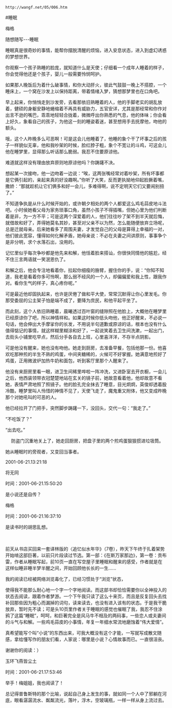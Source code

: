 `http://wangf.net/05/006.htm`


#睡眠


梅格


随想随写---睡眠 

 

 

 睡眠真是很奇妙的事情，能帮你摆脱清醒的烦恼，进入安息状态，进入到虚幻诱惑的梦想世界。 

 你观察一个孩子熟睡的脸庞，就知道什么是天使；仔细看一个成年人睡着的样子，你会觉得他还是个孩子，婴儿一般需要怜悯呵护。 

 

 如果那人晚饭后为着什么破事情，和你大动肝火，彼此气鼓鼓一晚上不搭腔，一个睡床上，一个窝在沙发上以保持距离，带着情绪入梦，猜想那梦里也在口角吧。 


 

早上起来，你悄悄走到沙发旁，去看那依旧熟睡着的人，他的手脚老实的胡乱放着，健硕的身躯安静地蜷缩着不再具有威胁力，五官安详，尤其是那经常和你作对出言不逊的嘴巴，乖乖地轻轻合拢着，微微呼出你熟悉的气息，他的体味；你会看上好久，象看自己的孩子，为他这一刻的睡姿着迷，甚至想用手去抚摩他，吻他的额头。 


 

哦，这个人昨晚多么可恶啊！可是这会儿他睡着了，他睡的象个干了坏事之后的孩子一样貌似无辜，他和我吵架的时候，脸红脖子粗，象个不宽让的斗鸡，可这会儿他在睡梦里，显得那么听话那么脆弱。我忍不住要原谅他。 


 难道就这样没有理由放弃原则地原谅他吗？你踌躇不决。 

 

 

想起某一次接吻，他一边吻着一边说：“唉，这两张嘴经常对着吵架，所有坏事都是它俩引起的，亲起来真的好没趣啊。”你听了大笑，反而更执拗地仰起脸撅着嘴，撒娇：“那就趁机让它们俩多和好一会儿，多难得啊，说不定明天它们又要闹别扭了。” 


 

不知道争执是从什么时候开始的，或许朝夕相处的两个人都爱这么鸡毛蒜皮地斗法吧。小时侯她看父母为家务琐事口角，虽然小孩子不得插嘴，但她心里为他们判断着是非，为一方不平；可是这两个深爱着的人，他们往往吵了架不到半天就后悔，就借故和好了，弄得她莫名其妙，甚至对父亲不以为然，怎么能随便放弃立场呢，总是迁就母亲。后来她看多了周围夫妻，才发觉自己的父母是算得上幸福的一对，他们彼此宽容，懂得如何化解矛盾，她母亲说：不必在夫妻之间讲原则，事事争个是非分明，求个水落石出，没用的。 


 

 记忆里似乎每次争吵都是他先来和解，他恬着脸来搭讪，你很快同情他的尴尬，经不住三言两语就一笑泯恩仇了。 

 

和解之后，他会专注地看着你，拉起你细瘦的胳臂，握住你的手，说：“你知不知道，我老是看着你多可怜啊，那么弱不经风的一个人，却偏偏爱和我上性，跟我作对。看你生气的样子，真心疼你呢。” 


 可是最近他却固执起来，也许是厌倦了做和平大使，常常沉默得让你心里发毛。你那受委屈的公主架子怕是端不成了，要降为庶民，和他平起平坐了。 

 

 

而此刻，这个人依旧熟睡着，晨曦透过百叶窗的缝隙照在他脸上，大概他在睡梦里已经原谅你了吧，所以神情祥和。如果这时候你低头吻他，他正好醒来，不必说一句话，他会伸出大手摩挲你的长发，不用说半句道歉或原谅的话，根本也没有什么值得惦记的事情，就这样糊里糊涂和好了，一起说笑着去卫生间洗漱，一起出门，去街头小铺里吃早点，然后分手各自去上班，心里喜洋洋，不存半点阴影。 


 

 

可是他没有醒来，她也没有吻他。她走到厨房，去准备早餐，包括他那一份。他喜欢吃那种煎的半生不熟的鸡蛋，中间夹糖稀的，火候可不好掌握。她满意地煎好了鸡蛋，正用微波炉加热牛奶和面包，听到客厅里那个人醒来了。 


 

他没有来厨房里看一眼，进卫生间稀里哗啦一阵冲洗，又进卧室去开衣橱，一会儿之后，他西装领带衣冠楚楚地站在玄关的镜子前，她故意看着他，他却故意不看她，表情严肃地照了照镜子。他的脸孔完全抹去了睡意，目光炯炯，英俊却透着股冷酷，睡梦里叫人怜惜的神情不见了，天使飞走了，魔鬼重又附体，他又变成昨晚那个对她吼叫的可恶的人。 


他已经拉开了门把手，突然脚步踌躇一下，没回头，交代一句：“我走了。” 

“不吃饭了？” 

“出去吃。” 

　  防盗门沉重地关上了，她走回厨房，把盘子里的两个煎鸡蛋狠狠掼进垃圾筒。 

她从睡眠时的旁观者，又变回当事者。 

 

2001-06-21.13:21:18 


将无同

时间：2001-06-21.15:50:20 

是小说还是自传？

梅格

时间：2001-06-21.16:37:10 

是读书时的胡思乱想。 

　 

前天从书店买回来一套译林版的〈追忆似水年华》（7卷），昨天下午终于扎着架势开始啃这部巨著，以前只片段读过节选。第一部：《在斯万家那边》，第一卷：贡布雷，作者从睡眠写起，前10页一直在写空屋子里睡眠和醒来的感受，作者就是在这样似睡非睡半梦半醒之间，开始回顾他长长的一生...... 


我的阅读已经被网络浏览毒化了，已经习惯处于“浏览”状态， 

使得我不能那么耐心地一个字一个字地阅读。而这部书却恰恰需要你以全神投入的状态去阅读，跟着作者梦游。一个下午我只读了这么十来页，而且是反复回头去找补回那些因为粗心而漏掉的词句，读来读去，也没有进入该有的状态。于是我干脆放弃，暂时先不读；可是头10页里作者关于睡眠的感觉也催眠了我，我忍不住涂鸦了这篇“睡眠”，呵呵，和巨著完全是风马牛不相及的两码事，一些恋人或夫妻间的斗气与和解。一些鸡毛蒜皮的小事情，年复一年细水常流地磨蚀着“伟大爱情”。 


 

真希望能写个叫“小说”的东西出来，可我大概没有这个才能，一写就写成散文随感，拿给懂写作的朋友们看，人家说：哪里是小说？心情故事而已。一直很沮丧。 

 

谢谢你的阅读：）

玉环飞燕皆尘土

时间：2001-06-21.17:53:46 

举手！梅姐姐，我也阅读了！ 

 

总记得普鲁斯特的那个比喻，说起自己身上发生的事，就如同一个人中了邪躺在河底，眼看潺潺流水、粼粼流光，落叶，浮木，空玻璃瓶，一样一样从身上流过去。
